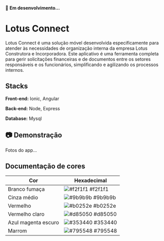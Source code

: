 
🚀 **Em desenvolvimento...**

# Lotus Connect

Lotus Connect é uma solução móvel desenvolvida especificamente para atender às necessidades de organização interna da empresa Lotus Construtora e Incorporadora. Este aplicativo é uma ferramenta completa para gerir solicitações financeiras e de documentos entre os setores responsáveis e os funcionários, simplificando e agilizando os processos internos.

## Stacks

**Front-end:** Ionic, Angular

**Back-end:** Node, Express

**Database:** Mysql
    
## 📷 Demonstração

Fotos do app...

## Documentação de cores

| Cor               | Hexadecimal                                                |
| ----------------- | -----------------------------------------------------------|
|  Branco fumaça       | ![#f2f1f1](https://via.placeholder.com/10/f2f1f1?text=+) #f2f1f1 |
| Cinza médio       | ![#9b9b9b](https://via.placeholder.com/10/9b9b9b?text=+) #9b9b9b |
| Vermelho       | ![#b0252e](https://via.placeholder.com/10/b0252e?text=+) #b0252e |
| Vermelho claro       | ![#d85050](https://via.placeholder.com/10/d85050?text=+) #d85050 |
| Azul magenta escuro       | ![#353440](https://via.placeholder.com/10/353440?text=+) #353440 |
| Marrom       | ![#795548](https://via.placeholder.com/10/795548?text=+) #795548 |



